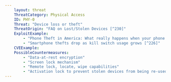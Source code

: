 ```yaml
---
    layout: threat
    ThreatCategory: Physical Access
    ID: PHY-0
    Threat: "Device loss or theft"
    ThreatOrigin: "FAQ on Lost/Stolen Devices [^230]"
    ExploitExample:
        - "Phone Theft in America: What really happens when your phone gets grabbed [^225]"
        - "Smartphone thefts drop as kill switch usage grows [^226]"
    CVEExample:
    PossibleCountermeasures:
        - "Data-at-rest encryption"
        - "Screen lock mechanism"
        - "Remote lock, locate, wipe capabilities"
        - "Activation lock to prevent stolen devices from being re-used"
---
```

